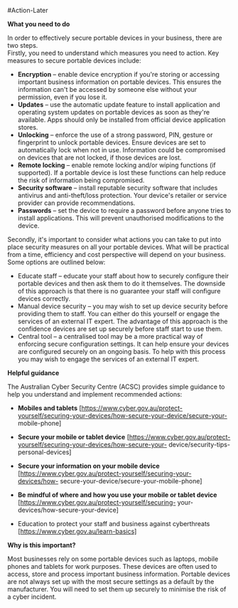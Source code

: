 #Action-Later 

**What you need to do**

In order to effectively secure portable devices in your business, there are two steps.  
Firstly, you need to understand which measures you need to action. Key measures to secure portable devices include:

- **Encryption** – enable device encryption if you're storing or accessing important business information on portable devices. This ensures the information can't be accessed by someone else without your permission, even if you lose it.
- **Updates** – use the automatic update feature to install application and operating system updates on portable devices as soon as they're available. Apps should only be installed from official device application stores.
- **Unlocking** – enforce the use of a strong password, PIN, gesture or fingerprint to unlock portable devices. Ensure devices are set to automatically lock when not in use. Information could be compromised on devices that are not locked, if those devices are lost.
- **Remote locking** – enable remote locking and/or wiping functions (if supported). If a portable device is lost these functions can help reduce the risk of information being compromised.
- **Security software** – install reputable security software that includes antivirus and anti-theft/loss protection. Your device's retailer or service provider can provide recommendations.
- **Passwords** – set the device to require a password before anyone tries to install applications. This will prevent unauthorised modifications to the device.

Secondly, it's important to consider what actions you can take to put into place security measures on all your portable devices. What will be practical from a time, efficiency and cost perspective will depend on your business. Some options are outlined below:

- Educate staff – educate your staff about how to securely configure their portable devices and then ask them to do it themselves. The downside of this approach is that there is no guarantee your staff will configure devices correctly.
- Manual device security – you may wish to set up device security before providing them to staff. You can either do this yourself or engage the services of an external IT expert. The advantage of this approach is the confidence devices are set up securely before staff start to use them.
- Central tool – a centralised tool may be a more practical way of enforcing secure configuration settings. It can help ensure your devices are configured securely on an ongoing basis. To help with this process you may wish to engage the services of an external IT expert.

**Helpful guidance**

The Australian Cyber Security Centre (ACSC) provides simple guidance to help you understand and implement recommended actions:

- **Mobiles and tablets** [https://www.cyber.gov.au/protect-yourself/securing-your-devices/how-secure-your-device/secure-your- mobile-phone]

- **Secure your mobile or tablet device** [https://www.cyber.gov.au/protect-yourself/securing-your-devices/how-secure-your- device/security-tips-personal-devices]

- **Secure your information on your mobile device** [https://www.cyber.gov.au/protect-yourself/securing-your-devices/how- secure-your-device/secure-your-mobile-phone]

- **Be mindful of where and how you use your mobile or tablet device** [https://www.cyber.gov.au/protect-yourself/securing- your-devices/how-secure-your-device]

- Education to protect your staff and business against cyberthreats [https://www.cyber.gov.au/learn-basics]

**Why is this important?**

Most businesses rely on some portable devices such as laptops, mobile phones and tablets for work purposes. These devices are often used to access, store and process important business information. Portable devices are not always set up with the most secure settings as a default by the manufacturer. You will need to set them up securely to minimise the risk of a cyber incident.